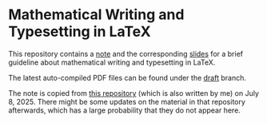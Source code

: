 # Mathematical Writing and Typesetting in LaTeX

This repository contains a [note](./article) and the corresponding [slides](./slides) for a brief guideline about mathematical writing and typesetting in LaTeX.

The latest auto-compiled PDF files can be found under the [draft](https://github.com/nrgrp/math_latex_slides/tree/draft) branch.

The note is copied from [this repository](https://github.com/haozhu10015/latex-template) (which is also written by me) on July 8, 2025.
There might be some updates on the material in that repository afterwards, which has a large probability that they do not appear here.
